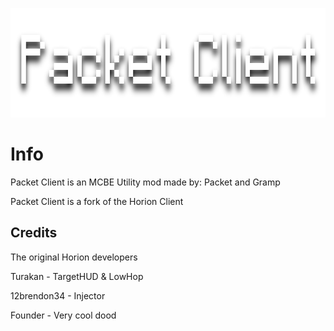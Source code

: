 <p align="center">
	<img width="755" height="175" src="assets/images/logo.png">
</p>

# Info
Packet Client is an MCBE Utility mod made by: Packet and Gramp

Packet Client is a fork of the Horion Client


## Credits

The original Horion developers

Turakan - TargetHUD & LowHop

12brendon34 - Injector

Founder - Very cool dood
